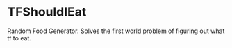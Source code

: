 # TFShouldIEat

Random Food Generator. Solves the first world problem of figuring out what tf to eat.

